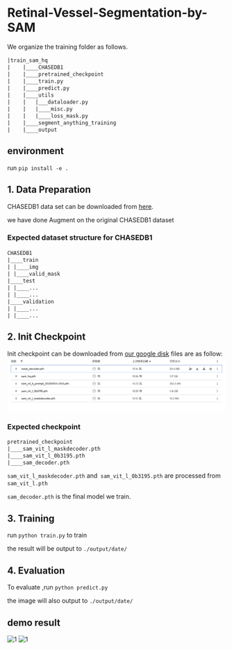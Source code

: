 # Retinal-Vessel-Segmentation-by-SAM


We organize the training folder as follows.

```
|train_sam_hq
|    |____CHASEDB1
|    |____pretrained_checkpoint
|    |____train.py
|    |____predict.py
|    |____utils
|    |   |___dataloader.py
|    |   |____misc.py
|    |   |____loss_mask.py
|    |____segment_anything_training
|    |____output
```
## environment
run ```pip install -e .``` 

## 1. Data Preparation

CHASEDB1 data set can be downloaded from [here](https://drive.google.com/drive/folders/1-kzNpA_vdlIzaGZEURr5DJvVMDCugaQc?usp=drive_link).

we have done Augment on the original CHASEDB1 dataset

### Expected dataset structure for CHASEDB1

```
CHASEDB1
|____train
| |____img
| |____valid_mask
|____test
| |____...
| |____...
|____validation
| |____...
| |____...

```

## 2. Init Checkpoint
Init checkpoint can be downloaded from [our google disk](https://drive.google.com/drive/folders/1-kzNpA_vdlIzaGZEURr5DJvVMDCugaQc?usp=drive_link)
files are as follow:
![](./1.png)

### Expected checkpoint

```
pretrained_checkpoint
|____sam_vit_l_maskdecoder.pth
|____sam_vit_l_0b3195.pth
|____sam_decoder.pth 
```

```sam_vit_l_maskdecoder.pth``` and``` sam_vit_l_0b3195.pth``` are processed from ```sam_vit_l.pth```

```sam_decoder.pth```  is the final model we train.


## 3. Training
run ```python train.py``` to train 

the result will be output to ```./output/date/```

## 4. Evaluation
To evaluate ,run ```python predict.py```

the image will also output to ```./output/date/```


## demo result
![1](./output/20230928-2049/0_0_0.png)
![1](./output/20230928-2049/0_1_0.png)